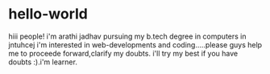 # hello-world
hiii people! i'm arathi jadhav pursuing my b.tech degree in computers in jntuhcej
i'm interested in web-developments and coding.....please guys help me to proceede forward,clarify my doubts. i'll try my best if you have doubts :).i'm learner.
